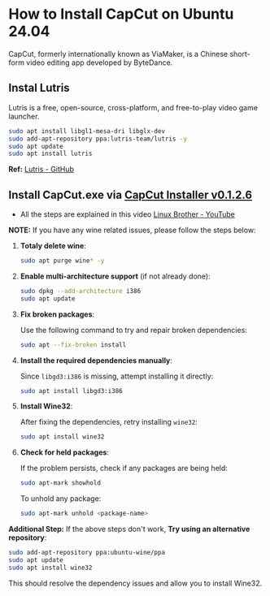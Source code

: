 # How to Install CapCut on Ubuntu 24.04

CapCut, formerly internationally known as ViaMaker, is a Chinese short-form video editing app developed by ByteDance.

## Instal Lutris

Lutris is a free, open-source, cross-platform, and free-to-play video game launcher.

```bash
sudo apt install libgl1-mesa-dri libglx-dev
sudo add-apt-repository ppa:lutris-team/lutris -y
sudo apt update
sudo apt install lutris
```

**Ref:** [Lutris - GitHub](https://github.com/lutris/lutris/releases)

## Install CapCut.exe via [CapCut Installer v0.1.2.6](https://lf16-capcut.faceulv.com/obj/capcutpc-packages-us/installer/capcut_capcutpc_0_1.2.6_installer.exe)

- All the steps are explained in this video [Linux Brother - YouTube](https://www.youtube.com/watch?v=gT78ArWu5Eo)

**NOTE:** If you have any wine related issues, please follow the steps below:

1. **Totaly delete wine**:

   ```bash
   sudo apt purge wine* -y
   ```

2. **Enable multi-architecture support** (if not already done):

   ```bash
   sudo dpkg --add-architecture i386
   sudo apt update
   ```

3. **Fix broken packages**:

   Use the following command to try and repair broken dependencies:

   ```bash
   sudo apt --fix-broken install
   ```

4. **Install the required dependencies manually**:

   Since `libgd3:i386` is missing, attempt installing it directly:

   ```bash
   sudo apt install libgd3:i386
   ```

5. **Install Wine32**:

   After fixing the dependencies, retry installing `wine32`:

   ```bash
   sudo apt install wine32
   ```

6. **Check for held packages**:

   If the problem persists, check if any packages are being held:

   ```bash
   sudo apt-mark showhold
   ```

   To unhold any package:

   ```bash
   sudo apt-mark unhold <package-name>
   ```

**Additional Step:** If the above steps don't work, **Try using an alternative repository**:

```bash
sudo add-apt-repository ppa:ubuntu-wine/ppa
sudo apt update
sudo apt install wine32
```

This should resolve the dependency issues and allow you to install Wine32.
